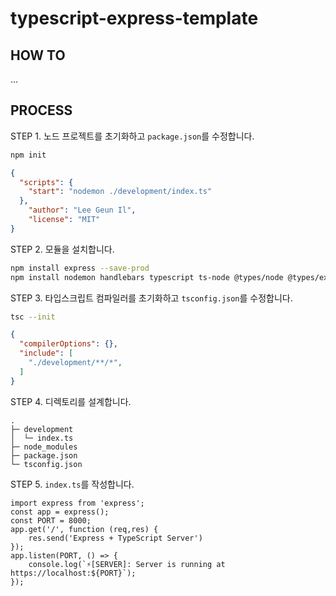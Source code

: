 # typescript-express-template

## HOW TO
...

## PROCESS
STEP 1. 노드 프로젝트를 초기화하고 `package.json`를 수정합니다.

```bash
npm init
```
```json
{
  "scripts": {
    "start": "nodemon ./development/index.ts"
  },
	"author": "Lee Geun Il",
	"license": "MIT"
}

```


STEP 2. 모듈을 설치합니다.
```bash
npm install express --save-prod
npm install nodemon handlebars typescript ts-node @types/node @types/express --save-dev
```

STEP 3. 타입스크립트 컴파일러를 초기화하고 `tsconfig.json`를 수정합니다.
```bash
tsc --init
```
```json
{
  "compilerOptions": {},
  "include": [
    "./development/**/*",
  ]
}
```

STEP 4. 디렉토리를 설계합니다.
```
.
├─ development
│  └─ index.ts
├─ node_modules
├─ package.json
└─ tsconfig.json

```

STEP 5. `index.ts`를 작성합니다.

```
import express from 'express';
const app = express();
const PORT = 8000;
app.get('/', function (req,res) {
    res.send('Express + TypeScript Server')
});
app.listen(PORT, () => {
    console.log(`⚡️[SERVER]: Server is running at https://localhost:${PORT}`);
});
```
